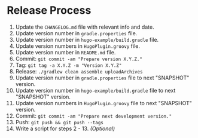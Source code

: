 Release Process
===============

 1. Update the `CHANGELOG.md` file with relevant info and date.
 2. Update version number in `gradle.properties` file.
 3. Update version number in `hugo-example/build.gradle` file.
 4. Update version numbers in `HugoPlugin.groovy` file.
 5. Update version number in `README.md` file.
 6. Commit: `git commit -am "Prepare version X.Y.Z."`
 7. Tag: `git tag -a X.Y.Z -m "Version X.Y.Z"`
 8. Release: `./gradlew clean assemble uploadArchives`
 9. Update version number in `gradle.properties` file to next "SNAPSHOT" version.
 10. Update version number in `hugo-example/build.gradle` file to next "SNAPSHOT" version.
 11. Update version numbers in `HugoPlugin.groovy` file to next "SNAPSHOT" version.
 12. Commit: `git commit -am "Prepare next development version."`
 13. Push: `git push && git push --tags`
 14. Write a script for steps 2 - 13. *(Optional)*
